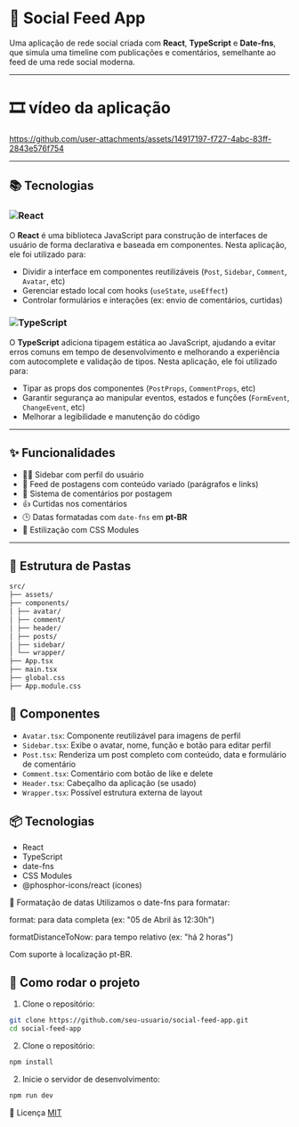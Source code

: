 # 💬 Social Feed App

Uma aplicação de rede social criada com **React**, **TypeScript** e **Date-fns**, que simula uma timeline com publicações e comentários, semelhante ao feed de uma rede social moderna.

---
# :film_strip: vídeo da aplicação

https://github.com/user-attachments/assets/14917197-f727-4abc-83ff-2843e576f754

---

## 📚 Tecnologias

### ![React](https://img.shields.io/badge/react-%2320232a.svg?style=for-the-badge&logo=react&logoColor=%2361DAFB)

O **React** é uma biblioteca JavaScript para construção de interfaces de usuário de forma declarativa e baseada em componentes. Nesta aplicação, ele foi utilizado para:

- Dividir a interface em componentes reutilizáveis (`Post`, `Sidebar`, `Comment`, `Avatar`, etc)
- Gerenciar estado local com hooks (`useState`, `useEffect`)
- Controlar formulários e interações (ex: envio de comentários, curtidas)

### ![TypeScript](https://img.shields.io/badge/TypeScript-007ACC?style=for-the-badge&logo=typescript&logoColor=white)

O **TypeScript** adiciona tipagem estática ao JavaScript, ajudando a evitar erros comuns em tempo de desenvolvimento e melhorando a experiência com autocomplete e validação de tipos. Nesta aplicação, ele foi utilizado para:

- Tipar as props dos componentes (`PostProps`, `CommentProps`, etc)
- Garantir segurança ao manipular eventos, estados e funções (`FormEvent`, `ChangeEvent`, etc)
- Melhorar a legibilidade e manutenção do código

---

## ✨ Funcionalidades

- 🧑‍💻 Sidebar com perfil do usuário
- 📰 Feed de postagens com conteúdo variado (parágrafos e links)
- 💬 Sistema de comentários por postagem
- 👍 Curtidas nos comentários
- 🕒 Datas formatadas com `date-fns` em **pt-BR**
- 🧼 Estilização com CSS Modules

---



## 📁 Estrutura de Pastas
```bash
src/ 
├── assets/ 
├── components/ 
│ ├── avatar/ 
│ ├── comment/ 
│ ├── header/ 
│ ├── posts/ 
│ ├── sidebar/ 
│ └── wrapper/ 
├── App.tsx 
├── main.tsx 
├── global.css 
├── App.module.css
```

## 🧱 Componentes

- `Avatar.tsx`: Componente reutilizável para imagens de perfil
- `Sidebar.tsx`: Exibe o avatar, nome, função e botão para editar perfil
- `Post.tsx`: Renderiza um post completo com conteúdo, data e formulário de comentário
- `Comment.tsx`: Comentário com botão de like e delete
- `Header.tsx`: Cabeçalho da aplicação (se usado)
- `Wrapper.tsx`: Possível estrutura externa de layout

## 📦 Tecnologias

- React
- TypeScript
- date-fns
- CSS Modules
- @phosphor-icons/react (ícones)

📅 Formatação de datas
Utilizamos o date-fns para formatar:

format: para data completa (ex: "05 de Abril às 12:30h")

formatDistanceToNow: para tempo relativo (ex: "há 2 horas")

Com suporte à localização pt-BR.

## 🚀 Como rodar o projeto

1. Clone o repositório:

```bash
git clone https://github.com/seu-usuario/social-feed-app.git
cd social-feed-app
```

2. Clone o repositório:
```bash
npm install
```
2. Inicie o servidor de desenvolvimento:
```bash
npm run dev
```

📝 Licença
[MIT](https://choosealicense.com/licenses/mit/)
